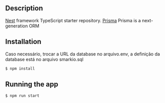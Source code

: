 <p align="center">

## Description

[Nest](https://github.com/nestjs/nest) framework TypeScript starter repository.
[Prisma](https://github.com/prisma/prisma) Prisma is a next-generation ORM

## Installation

Caso necessário, trocar a URL da database no arquivo.env, a definição da database está no arquivo smarkio.sql

```bash
$ npm install
```

## Running the app

```bash
$ npm run start
```

